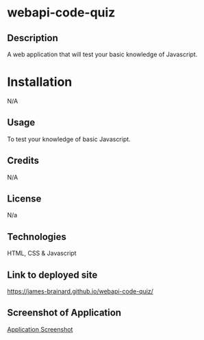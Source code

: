 # webapi-code-quiz

## Description

A web application that will test your basic knowledge of Javascript.

# Installation

N/A

## Usage

To test your knowledge of basic Javascript.

## Credits

N/A

## License

N/a

## Technologies

HTML, CSS & Javascript

## Link to deployed site

https://james-brainard.github.io/webapi-code-quiz/

## Screenshot of Application

[Application Screenshot](js-code-game.JPG)
